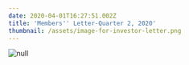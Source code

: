 ```yaml
---
date: 2020-04-01T16:27:51.002Z
title: 'Members'' Letter-Quarter 2, 2020'
thumbnail: /assets/image-for-investor-letter.png
---
```

![null](/assets/investor-letter-01_04_2020.png)
